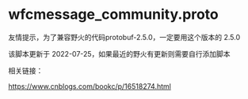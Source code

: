 # wfcmessage_community.proto
友情提示，为了兼容野火的代码protobuf-2.5.0，一定要用这个版本的 2.5.0

该脚本更新于 2022-07-25，如果最近的野火有更新则需要自行添加脚本

相关链接：

https://www.cnblogs.com/bookc/p/16518274.html
